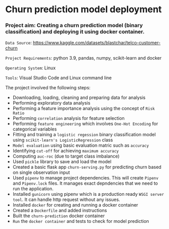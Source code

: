 # Churn prediction model deployment 

### Project aim: Creating a churn prediction model (binary classification) and deploying it using docker container.

`Data Source`: https://www.kaggle.com/datasets/blastchar/telco-customer-churn 

`Project Requirements`: python 3.9, pandas, numpy, scikit-learn and docker

`Operating System`: Linux

`Tools`: Visual Studio Code and Linux command line

The project involved the following steps:

* Downloading, loading, cleaning and preparing data for analysis
* Performing exploratory data analysis
* Performing a feature importance analysis using the concept of `Risk Ratio`
* Performing `correlation` analysis for feature selection
* Performing `feature engineering` which involves `One-Hot Encoding` for categorical variables
* Fitting and training a `logistic regession` binary classification model using `scikit-learn's LogisticRegression` class
* `Model evaluation` using basic evaluation matric such as `accuracy`
* Identifying `cut-off` for achieving `maximum accuracy`
* Computing `auc-roc` (due to target class imbalance)
* Used `pickle` library to save and load the model
* Created a basic flask app `churn-serving.py` for predicting churn based on single observation input
* Used `pipenv` to manage project dependencies. This will create `Pipenv` and `Pipenv.lock` files. It manages exact depndencies that we need to run the application.
* Installed `gunicorn` using pipenv which is a production ready `WSGI server tool`. It can handle http request without any issues.
* Installed `docker` for creating and running a docker container
* Created a `Dockerfile` and added instructions
* Built the `churn-prediction` docker container
* `Run` the `docker container` and tests to check for model prediction
